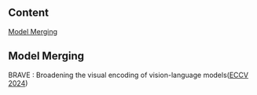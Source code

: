 ## Content

[Model Merging](#model-merging)

## Model Merging
BRAVE : Broadening the visual encoding of vision-language models([ECCV 2024](https://arxiv.org/pdf/2404.07204))
